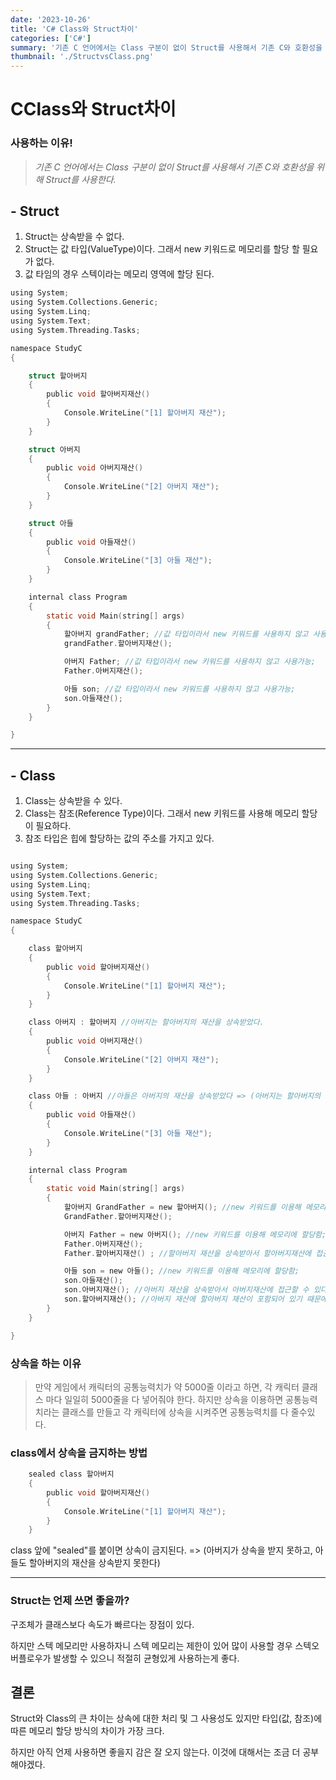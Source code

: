 ```yaml
---
date: '2023-10-26'
title: 'C# Class와 Struct차이'
categories: ['C#']
summary: '기존 C 언어에서는 Class 구분이 없이 Struct를 사용해서 기존 C와 호환성을 위해 Struct를 사용한다.'
thumbnail: './StructvsClass.png'
---
```


# CClass와 Struct차이

### 사용하는 이유!

> _기존 C 언어에서는 Class 구분이 없이 Struct를 사용해서 기존 C와 호환성을 위해 Struct를 사용한다._

## - Struct

1. Struct는 상속받을 수 없다.
2. Struct는 값 타입(ValueType)이다. 그래서 new 키워드로 메모리를 할당 할 필요가 없다.
3. 값 타임의 경우 스텍이라는 메모리 영역에 할당 된다.

```c
using System;
using System.Collections.Generic;
using System.Linq;
using System.Text;
using System.Threading.Tasks;

namespace StudyC
{

    struct 할아버지
    {
        public void 할아버지재산()
        {
            Console.WriteLine("[1] 할아버지 재산");
        }
    }

    struct 아버지
    {
        public void 아버지재산()
        {
            Console.WriteLine("[2] 아버지 재산");
        }
    }

    struct 아들
    {
        public void 아들재산()
        {
            Console.WriteLine("[3] 아들 재산");
        }
    }

    internal class Program
    {
        static void Main(string[] args)
        {
            할아버지 grandFather; //값 타입이라서 new 키워드를 사용하지 않고 사용가능;
            grandFather.할아버지재산();

            아버지 Father; //값 타입이라서 new 키워드를 사용하지 않고 사용가능;
            Father.아버지재산();

            아들 son; //값 타입이라서 new 키워드를 사용하지 않고 사용가능;
            son.아들재산();
        }
    }

}
```

---

## - Class

1. Class는 상속받을 수 있다.
2. Class는 참조(Reference Type)이다. 그래서 new 키워드를 사용해 메모리 할당이 필요하다.
3. 참조 타입은 힙에 할당하는 값의 주소를 가지고 있다.

```c

using System;
using System.Collections.Generic;
using System.Linq;
using System.Text;
using System.Threading.Tasks;

namespace StudyC
{

    class 할아버지
    {
        public void 할아버지재산()
        {
            Console.WriteLine("[1] 할아버지 재산");
        }
    }

    class 아버지 : 할아버지 //아버지는 할아버지의 재산을 상속받았다.
    {
        public void 아버지재산()
        {
            Console.WriteLine("[2] 아버지 재산");
        }
    }

    class 아들 : 아버지 //아들은 아버지의 재산을 상속받았다 => (아버지는 할아버지의 재산을 상속받았기 때문에 아들을 아버지, 할아버지 둘다 재산을 상속받는다)
    {
        public void 아들재산()
        {
            Console.WriteLine("[3] 아들 재산");
        }
    }

    internal class Program
    {
        static void Main(string[] args)
        {
            할아버지 GrandFather = new 할아버지(); //new 키워드를 이용해 메모리에 할당함;
            GrandFather.할아버지재산();

            아버지 Father = new 아버지(); //new 키워드를 이용해 메모리에 할당함;
            Father.아버지재산();
            Father.할아버지재산() ; //할아버지 재산을 상속받아서 할아버지재산에 접근할 수 있다.

            아들 son = new 아들(); //new 키워드를 이용해 메모리에 할당함;
            son.아들재산();
            son.아버지재산(); //아버지 재산을 상속받아서 아버지재산에 접근할 수 있다.
            son.할아버지재산(); //아버지 재산에 할아버지 재산이 포함되어 있기 때문에 할아버지 재산에도 접근이 가능하다.
        }
    }

}
```

### 상속을 하는 이유

> 만약 게임에서 캐릭터의 공통능력치가 약 5000줄 이라고 하면,
> 각 캐릭터 클래스 마다 일일히 5000줄을 다 넣어줘야 한다.
> 하지만 상속을 이용하면 공통능력치라는 클래스를 만들고
> 각 캐릭터에 상속을 시켜주면 공통능력치를 다 줄수있다.

### class에서 상속을 금지하는 방법

```c
    sealed class 할아버지
    {
        public void 할아버지재산()
        {
            Console.WriteLine("[1] 할아버지 재산");
        }
    }
```

class 앞에 "sealed"를 붙이면 상속이 금지된다. =>
(아버지가 상속을 받지 못하고, 아들도 할아버지의 재산을 상속받지 못한다)

---

### Struct는 언제 쓰면 좋을까?

구조체가 클래스보다 속도가 빠르다는 장점이 있다.

하지만 스텍 메모리만 사용하자니 스텍 메모리는 제한이 있어 많이 사용할 경우 스텍오버플로우가 발생할 수 있으니 적절히 균형있게 사용하는게 좋다.

## 결론

Struct와 Class의 큰 차이는 상속에 대한 처리 및 그 사용성도 있지만 타입(값, 참조)에 따른 메모리 할당 방식의 차이가 가장 크다.

하지만 아직 언제 사용하면 좋을지 감은 잘 오지 않는다. 이것에 대해서는 조금 더 공부해야겠다.
